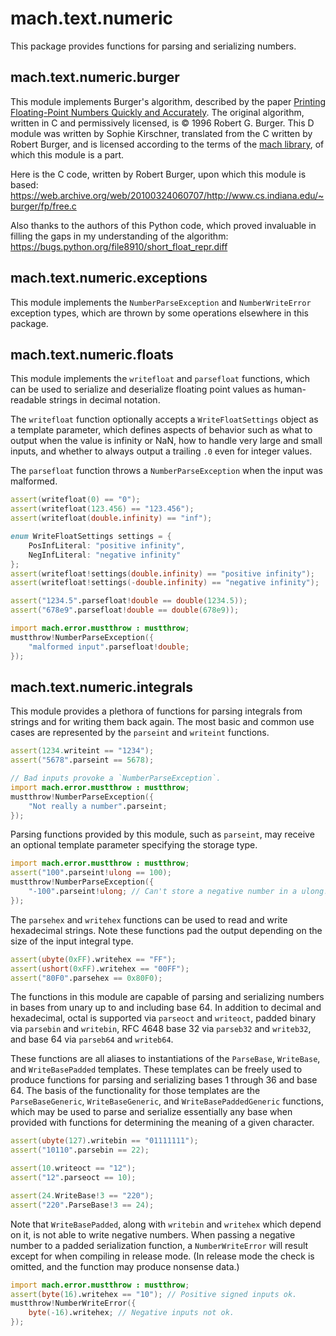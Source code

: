 # mach.text.numeric


This package provides functions for parsing and serializing numbers.


## mach.text.numeric.burger


This module implements Burger's algorithm, described by the paper
[Printing Floating-Point Numbers Quickly and Accurately](http://citeseerx.ist.psu.edu/viewdoc/download?doi=10.1.1.67.4438&rep=rep1&type=pdf).
The original algorithm, written in C and permissively licensed, is © 1996
Robert G. Burger.
This D module was written by Sophie Kirschner, translated from the C written by
Robert Burger, and is licensed according to the terms of the
[mach library](https://github.com/pineapplemachine/mach.d),
of which this module is a part.

Here is the C code, written by Robert Burger, upon which this module is based:
https://web.archive.org/web/20100324060707/http://www.cs.indiana.edu/~burger/fp/free.c

Also thanks to the authors of this Python code, which proved invaluable in
filling the gaps in my understanding of the algorithm:
https://bugs.python.org/file8910/short_float_repr.diff


## mach.text.numeric.exceptions


This module implements the `NumberParseException` and `NumberWriteError`
exception types, which are thrown by some operations elsewhere in this package.


## mach.text.numeric.floats


This module implements the `writefloat` and `parsefloat` functions, which can
be used to serialize and deserialize floating point values as human-readable
strings in decimal notation.

The `writefloat` function optionally accepts a `WriteFloatSettings` object
as a template parameter, which defines aspects of behavior such as what to
output when the value is infinity or NaN, how to handle very large and
small inputs, and whether to always output a trailing `.0` even for integer
values.

The `parsefloat` function throws a `NumberParseException` when the input was
malformed.

``` D
assert(writefloat(0) == "0");
assert(writefloat(123.456) == "123.456");
assert(writefloat(double.infinity) == "inf");
```

``` D
enum WriteFloatSettings settings = {
    PosInfLiteral: "positive infinity",
    NegInfLiteral: "negative infinity"
};
assert(writefloat!settings(double.infinity) == "positive infinity");
assert(writefloat!settings(-double.infinity) == "negative infinity");
```

``` D
assert("1234.5".parsefloat!double == double(1234.5));
assert("678e9".parsefloat!double == double(678e9));
```

``` D
import mach.error.mustthrow : mustthrow;
mustthrow!NumberParseException({
    "malformed input".parsefloat!double;
});
```


## mach.text.numeric.integrals


This module provides a plethora of functions for parsing integrals from strings
and for writing them back again.
The most basic and common use cases are represented by the `parseint` and
`writeint` functions.

``` D
assert(1234.writeint == "1234");
assert("5678".parseint == 5678);
```

``` D
// Bad inputs provoke a `NumberParseException`.
import mach.error.mustthrow : mustthrow;
mustthrow!NumberParseException({
    "Not really a number".parseint;
});
```


Parsing functions provided by this module, such as `parseint`, may receive an
optional template parameter specifying the storage type.

``` D
import mach.error.mustthrow : mustthrow;
assert("100".parseint!ulong == 100);
mustthrow!NumberParseException({
    "-100".parseint!ulong; // Can't store a negative number in a ulong!
});
```


The `parsehex` and `writehex` functions can be used to read and write
hexadecimal strings.
Note these functions pad the output depending on the size of the input integral
type.

``` D
assert(ubyte(0xFF).writehex == "FF");
assert(ushort(0xFF).writehex == "00FF");
assert("80F0".parsehex == 0x80F0);
```


The functions in this module are capable of parsing and serializing numbers in
bases from unary up to and including base 64.
In addition to decimal and hexadecimal,
octal is supported via `parseoct` and `writeoct`,
padded binary via `parsebin` and `writebin`,
RFC 4648 base 32 via `parseb32` and `writeb32`,
and base 64 via `parseb64` and `writeb64`.

These functions are all aliases to instantiations of the `ParseBase`,
`WriteBase`, and `WriteBasePadded` templates.
These templates can be freely used to produce functions for parsing and
serializing bases 1 through 36 and base 64.
The basis of the functionality for those templates are the `ParseBaseGeneric`,
`WriteBaseGeneric`, and `WriteBasePaddedGeneric` functions, which may be used
to parse and serialize essentially any base when provided with functions for
determining the meaning of a given character.

``` D
assert(ubyte(127).writebin == "01111111");
assert("10110".parsebin == 22);
```

``` D
assert(10.writeoct == "12");
assert("12".parseoct == 10);
```

``` D
assert(24.WriteBase!3 == "220");
assert("220".ParseBase!3 == 24);
```


Note that `WriteBasePadded`, along with `writebin` and `writehex` which depend
on it, is not able to write negative numbers. When passing a negative number
to a padded serialization function, a `NumberWriteError` will result except
for when compiling in release mode. (In release mode the check is omitted, and
the function may produce nonsense data.)

``` D
import mach.error.mustthrow : mustthrow;
assert(byte(16).writehex == "10"); // Positive signed inputs ok.
mustthrow!NumberWriteError({
    byte(-16).writehex; // Negative inputs not ok.
});
```


